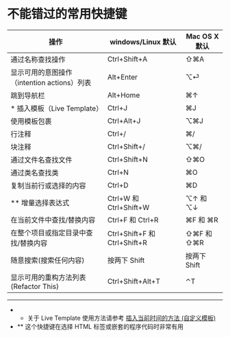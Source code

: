 不能错过的常用快捷键
==========


| 操作                            |  windows/Linux 默认   | Mac OS X 默认 |
|--------------------------------|-----------------------|--------------|
| 通过名称查找操作                  | Ctrl+Shift+A          | ⇧⌘A        |
| 显示可用的意图操作（intention actions）列表 | Alt+Enter    | ⌥⏎          |
| 跳到导航栏                      | Alt+Home               | ⌘↑         |
| * 插入模板（Live Template）    | Ctrl+J                | ⌘J          |
| 使用模板包裹                    | Ctrl+Alt+J            | ⌥⌘J         |
| 行注释                         | Ctrl+/                | ⌘/           |
| 块注释                          | Ctrl+Shift+/          | ⌥⌘/        |
| 通过文件名查找文件               | Ctrl+Shift+N           | ⇧⌘O         |
| 通过类名查找类                   | Ctrl+N                | ⌘O           |
| 复制当前行或选择的内容            | Ctrl+D                 | ⌘D          |
| ** 增量选择表达式              | Ctrl+W 和 Ctrl+Shift+W  | ⌥↑ 和 ⌥↓   |
| 在当前文件中查找/替换内容          | Ctrl+F 和 Ctrl+R      | ⌘F 和 ⌘R    |
| 在整个项目或指定目录中查找/替换内容  | Ctrl+Shift+F 和 Ctrl+Shift+R | ⇧⌘F 和 ⇧⌘R |
| 随意搜索(搜索任何内容)             | 按两下 Shift           | 按两下 Shift  |
| 显示可用的重构方法列表(Refactor This) | Ctrl+Shift+Alt+T    | ⌃T         |



-------------

* * 关于 Live Template 使用方法请参考 [插入当前时间的方法 (自定义模板)](docs/001.live-template.md)
* ** 这个快捷键在选择 HTML 标签或嵌套的程序代码时非常有用 